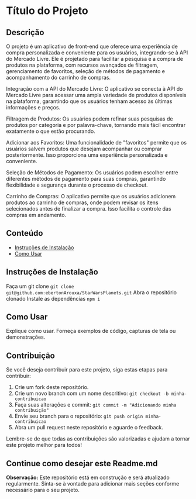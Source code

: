 # Título do Projeto

## Descrição

O projeto é um aplicativo de front-end que oferece uma experiência de compra personalizada e conveniente para os usuários, integrando-se à API do Mercado Livre. Ele é projetado para facilitar a pesquisa e a compra de produtos na plataforma, com recursos avançados de filtragem, gerenciamento de favoritos, seleção de métodos de pagamento e acompanhamento do carrinho de compras.

Integração com a API do Mercado Livre: O aplicativo se conecta à API do Mercado Livre para acessar uma ampla variedade de produtos disponíveis na plataforma, garantindo que os usuários tenham acesso às últimas informações e preços.

Filtragem de Produtos: Os usuários podem refinar suas pesquisas de produtos por categoria e por palavra-chave, tornando mais fácil encontrar exatamente o que estão procurando.

Adicionar aos Favoritos: Uma funcionalidade de "favoritos" permite que os usuários salvem produtos que desejam acompanhar ou comprar posteriormente. Isso proporciona uma experiência personalizada e conveniente.

Seleção de Métodos de Pagamento: Os usuários podem escolher entre diferentes métodos de pagamento para suas compras, garantindo flexibilidade e segurança durante o processo de checkout.

Carrinho de Compras: O aplicativo permite que os usuários adicionem produtos ao carrinho de compras, onde podem revisar os itens selecionados antes de finalizar a compra. Isso facilita o controle das compras em andamento.

## Conteúdo

- [Instruções de Instalação](#instruções-de-instalação)
- [Como Usar](#como-usar)

## Instruções de Instalação

Faça um git clone `git clone git@github.com:ebertonArouxa/StarWarsPlanets.git`
Abra o repositório clonado
Instale as dependências `npm i`

## Como Usar

Explique como usar. Forneça exemplos de código, capturas de tela ou demonstrações.

## Contribuição

Se você deseja contribuir para este projeto, siga estas etapas para contribuir:

1. Crie um fork deste repositório.
2. Crie um novo branch com um nome descritivo: `git checkout -b minha-contribuicao`
3. Faça suas alterações e commit: `git commit -m "Adicionando minha contribuição"`
4. Envie seu branch para o repositório: `git push origin minha-contribuicao`
5. Abra um pull request neste repositório e aguarde o feedback.

Lembre-se de que todas as contribuições são valorizadas e ajudam a tornar este projeto melhor para todos!

## Continue como desejar este Readme.md

**Observação:** Este repositório está em construção e será atualizado regularmente. Sinta-se à vontade para adicionar mais seções conforme necessário para o seu projeto.
